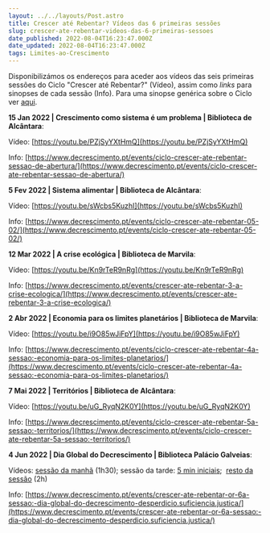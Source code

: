 ```yaml
---
layout: ../../layouts/Post.astro
title: Crescer até Rebentar? Vídeos das 6 primeiras sessões
slug: crescer-ate-rebentar-videos-das-6-primeiras-sessoes
date_published: 2022-08-04T16:23:47.000Z
date_updated: 2022-08-04T16:23:47.000Z
tags: Limites-ao-Crescimento
---
```


Disponibilizámos os endereços para aceder aos vídeos das seis primeiras sessões do Ciclo "Crescer até Rebentar?" (Vídeo), assim como _links_ para sinopses de cada sessão (Info). Para uma sinopse genérica sobre o Ciclo ver [aqui](https://www.decrescimento.pt/posts/crescer-ate-rebentar-50-anos-dos-limites-ao-crescimento/).

**15 Jan 2022 | Crescimento como sistema é um problema | Biblioteca de Alcântara**:

Vídeo: [https://youtu.be/PZjSyYXtHmQ](https://youtu.be/PZjSyYXtHmQ)

Info: [https://www.decrescimento.pt/events/ciclo-crescer-ate-rebentar-sessao-de-abertura/](https://www.decrescimento.pt/events/ciclo-crescer-ate-rebentar-sessao-de-abertura/)

**5 Fev 2022 | Sistema alimentar | Biblioteca de Alcântara**:

Vídeo: [https://youtu.be/sWcbs5KuzhI](https://youtu.be/sWcbs5KuzhI)

Info: [https://www.decrescimento.pt/events/ciclo-crescer-ate-rebentar-05-02/](https://www.decrescimento.pt/events/ciclo-crescer-ate-rebentar-05-02/)

**12 Mar 2022 | A crise ecológica | Biblioteca de Marvila**:

Vídeo: [https://youtu.be/Kn9rTeR9nRg](https://youtu.be/Kn9rTeR9nRg)

Info: [https://www.decrescimento.pt/events/crescer-ate-rebentar-3-a-crise-ecologica/](https://www.decrescimento.pt/events/crescer-ate-rebentar-3-a-crise-ecologica/)

**2 Abr 2022 | Economia para os limites planetários | Biblioteca de Marvila**:

Vídeo: [https://youtu.be/i9O85wJiFpY](https://youtu.be/i9O85wJiFpY)

Info: [https://www.decrescimento.pt/events/ciclo-crescer-ate-rebentar-4a-sessao:-economia-para-os-limites-planetarios/](https://www.decrescimento.pt/events/ciclo-crescer-ate-rebentar-4a-sessao:-economia-para-os-limites-planetarios/)

**7 Mai 2022 | Territórios | Biblioteca de Alcântara**:

Vídeo: [https://youtu.be/uG_RyqN2K0Y](https://youtu.be/uG_RyqN2K0Y)

Info: [https://www.decrescimento.pt/events/ciclo-crescer-ate-rebentar-5a-sessao:-territorios/](https://www.decrescimento.pt/events/ciclo-crescer-ate-rebentar-5a-sessao:-territorios/)

**4 Jun 2022 | Dia Global do Decrescimento | Biblioteca Palácio Galveias**:

Vídeos: [sessão da manhã](https://www.facebook.com/ptrevolutiontv.live/videos/1442281126210564) (1h30); sessão da tarde: [5 min iniciais](https://www.facebook.com/ptrevolutiontv.live/videos/5159268857522530);  [resto da sessão](https://www.facebook.com/ptrevolutiontv.live/videos/433499674831034) (2h)

Info: [https://www.decrescimento.pt/events/crescer-ate-rebentar-or-6a-sessao:-dia-global-do-decrescimento-desperdicio.suficiencia.justica/](https://www.decrescimento.pt/events/crescer-ate-rebentar-or-6a-sessao:-dia-global-do-decrescimento-desperdicio.suficiencia.justica/)
